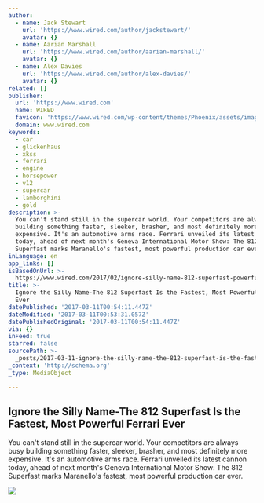 ```yaml
---
author:
  - name: Jack Stewart
    url: 'https://www.wired.com/author/jackstewart/'
    avatar: {}
  - name: Aarian Marshall
    url: 'https://www.wired.com/author/aarian-marshall/'
    avatar: {}
  - name: Alex Davies
    url: 'https://www.wired.com/author/alex-davies/'
    avatar: {}
related: []
publisher:
  url: 'https://www.wired.com'
  name: WIRED
  favicon: 'https://www.wired.com/wp-content/themes/Phoenix/assets/images/favicon.ico'
  domain: www.wired.com
keywords:
  - car
  - glickenhaus
  - xkss
  - ferrari
  - engine
  - horsepower
  - v12
  - supercar
  - lamborghini
  - gold
description: >-
  You can't stand still in the supercar world. Your competitors are always busy
  building something faster, sleeker, brasher, and most definitely more
  expensive. It's an automotive arms race. Ferrari unveiled its latest cannon
  today, ahead of next month's Geneva International Motor Show: The 812
  Superfast marks Maranello's fastest, most powerful production car ever.
inLanguage: en
app_links: []
isBasedOnUrl: >-
  https://www.wired.com/2017/02/ignore-silly-name-812-superfast-powerful-ferrari-ever/
title: >-
  Ignore the Silly Name-The 812 Superfast Is the Fastest, Most Powerful Ferrari
  Ever
datePublished: '2017-03-11T00:54:11.447Z'
dateModified: '2017-03-11T00:53:31.057Z'
datePublishedOriginal: '2017-03-11T00:54:11.447Z'
via: {}
inFeed: true
starred: false
sourcePath: >-
  _posts/2017-03-11-ignore-the-silly-name-the-812-superfast-is-the-fastest-most.md
_context: 'http://schema.org'
_type: MediaObject

---
```

<article style=""><h1>Ignore the Silly Name-The 812 Superfast Is the Fastest, Most Powerful Ferrari Ever</h1><p>You can't stand still in the supercar world. Your competitors are always busy building something faster, sleeker, brasher, and most definitely more expensive. It's an automotive arms race. Ferrari unveiled its latest cannon today, ahead of next month's Geneva International Motor Show: The 812 Superfast marks Maranello's fastest, most powerful production car ever.</p><img src="https://assets.wired.com/photos/w_2400/wp-content/uploads/2017/03/465722.jpg" /></article>